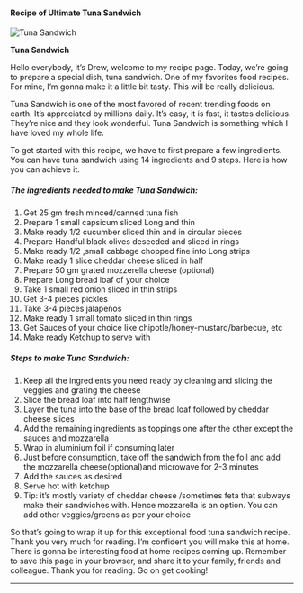             

#### Recipe of Ultimate Tuna Sandwich

![Tuna Sandwich](https://img-global.cpcdn.com/recipes/6d6ea7e73f90a07d/751x532cq70/tuna-sandwich-recipe-main-photo.jpg)

**Tuna Sandwich**

Hello everybody, it’s Drew, welcome to my recipe page. Today, we’re going to prepare a special dish, tuna sandwich. One of my favorites food recipes. For mine, I’m gonna make it a little bit tasty. This will be really delicious.

Tuna Sandwich is one of the most favored of recent trending foods on earth. It’s appreciated by millions daily. It’s easy, it is fast, it tastes delicious. They’re nice and they look wonderful. Tuna Sandwich is something which I have loved my whole life.

To get started with this recipe, we have to first prepare a few ingredients. You can have tuna sandwich using 14 ingredients and 9 steps. Here is how you can achieve it.

##### The ingredients needed to make Tuna Sandwich:

1.  Get 25 gm fresh minced/canned tuna fish
2.  Prepare 1 small capsicum sliced Long and thin
3.  Make ready 1/2 cucumber sliced thin and in circular pieces
4.  Prepare Handful black olives deseeded and sliced in rings
5.  Make ready 1/2 ,small cabbage chopped fine into Long strips
6.  Make ready 1 slice cheddar cheese sliced in half
7.  Prepare 50 gm grated mozzerella cheese (optional)
8.  Prepare Long bread loaf of your choice
9.  Take 1 small red onion sliced in thin strips
10.  Get 3-4 pieces pickles
11.  Take 3-4 pieces jalapeños
12.  Make ready 1 small tomato sliced in thin rings
13.  Get Sauces of your choice like chipotle/honey-mustard/barbecue, etc
14.  Make ready Ketchup to serve with

##### Steps to make Tuna Sandwich:

1.  Keep all the ingredients you need ready by cleaning and slicing the veggies and grating the cheese
2.  Slice the bread loaf into half lengthwise
3.  Layer the tuna into the base of the bread loaf followed by cheddar cheese slices
4.  Add the remaining ingredients as toppings one after the other except the sauces and mozzarella
5.  Wrap in aluminium foil if consuming later
6.  Just before consumption, take off the sandwich from the foil and add the mozzarella cheese(optional)and microwave for 2-3 minutes
7.  Add the sauces as desired
8.  Serve hot with ketchup
9.  Tip: it’s mostly variety of cheddar cheese /sometimes feta that subways make their sandwiches with. Hence mozzarella is an option. You can add other veggies/greens as per your choice

So that’s going to wrap it up for this exceptional food tuna sandwich recipe. Thank you very much for reading. I’m confident you will make this at home. There is gonna be interesting food at home recipes coming up. Remember to save this page in your browser, and share it to your family, friends and colleague. Thank you for reading. Go on get cooking!

* * *